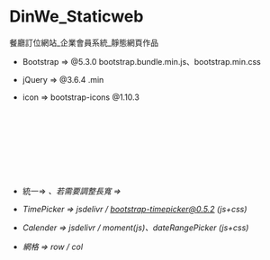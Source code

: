 # DinWe_Staticweb
餐廳訂位網站_企業會員系統_靜態網頁作品

- Bootstrap => @5.3.0  bootstrap.bundle.min.js、bootstrap.min.css
- jQuery    => @3.6.4 .min

- icon      => bootstrap-icons @1.10.3 
- 統一=> <i class=""/>、若需要調整長寬 => <svg/>

- TimePicker => jsdelivr / bootstrap-timepicker@0.5.2 (js+css)
- Calender   => jsdelivr / moment(js)、dateRangePicker (js+css)

- 網格 => row / col
          
